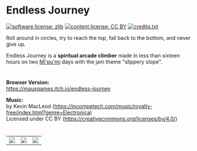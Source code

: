 # Endless Journey

[![software license: zlib](material/readme/badge_license_software.svg)](LICENSE.txt)
[![content license: CC BY](material/readme/badge_license_content.svg)](https://creativecommons.org/licenses/by/4.0/)
[![credits.txt](material/readme/badge_credits.svg)](executable/data/credits.txt)

Roll around in circles, try to reach the top, fall back to the bottom, and never give up.

Endless Journey is a **spiritual arcade climber** made in less than sixteen hours on two [Mi'pu'mi][1] days with the jam theme "slippery slope".

#

**Browser Version:**  
<https://mausgames.itch.io/endless-journey>

**Music:**  
by Kevin MacLeod (<https://incompetech.com/music/royalty-free/index.html?genre=Electronica>)  
Licensed under CC BY (<https://creativecommons.org/licenses/by/4.0/>)

#

<table>
    <tr>
        <td><a href="material/screenshots/enj_screen_001.jpg?raw=true"><img src="material/screenshots/enj_screen_001t.jpg"></a></td>
        <td><a href="material/screenshots/enj_screen_002.jpg?raw=true"><img src="material/screenshots/enj_screen_002t.jpg"></a></td>
        <td><a href="material/screenshots/enj_screen_003.jpg?raw=true"><img src="material/screenshots/enj_screen_003t.jpg"></a></td>
    </tr>
</table>

[1]: https://mipumi.com